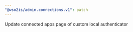 ```yaml
---
"@wso2is/admin.connections.v1": patch
---
```


Update connected apps page of custom local authenticator
